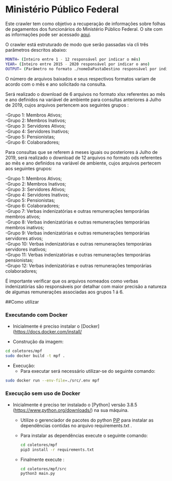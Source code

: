 # Ministério Público Federal

Este crawler tem como objetivo a recuperação de informações sobre folhas de pagamentos dos funcionários do Ministério Público Federal. O site com as informações pode ser acessado [aqui](http://www.transparencia.mpf.mp.br/conteudo/contracheque).

O crawler está estruturado de modo que serão passadas via cli três parâmetros descritos abaixo:

```sh
MONTH= (Inteiro entre 1 - 12 responsável por indicar o mês)
YEAR= (Inteiro entre 2015 - 2020 responsável por indicar o ano)
OUTPUT= (Parâmetro no formato ./nomeDaPastaDestino responsável por indicar em qual diretório filho de src o download dos arquivos deve ser realizado, caso o diretório não exista ele será criado)
```
O número de arquivos baixados e seus respectivos formatos variam de acordo com o mês e ano solicitado na consulta.

Será realizado o download de 6 arquivos no formato xlsx referentes ao mês e ano definidos na variável de ambiente para consultas anteriores á Julho de 2019, cujos arquivos pertencem aos seguintes grupos : 

 -Grupo 1: Membros Ativos;  
 -Grupo 2: Membros Inativos;  
 -Grupo 3: Servidores Ativos;  
 -Grupo 4: Servidores Inativos;  
 -Grupo 5: Pensionistas;  
 -Grupo 6: Colaboradores;  

Para consultas que se referem á meses iguais ou posteriores á Julho de 2019, será realizado o download de 12 arquivos no formato ods referentes ao mês e ano definidos na variável de ambiente, cujos arquivos pertecem aos seguintes grupos:

 -Grupo 1: Membros Ativos;  
 -Grupo 2: Membros Inativos;  
 -Grupo 3: Servidores Ativos;  
 -Grupo 4: Servidores Inativos;  
 -Grupo 5: Pensionistas;  
 -Grupo 6: Colaboradores;  
 -Grupo 7: Verbas indenizatórias e outras remunerações temporárias membros ativos;  
 -Grupo 8: Verbas indenizatórias e outras remunerações temporárias membros inativos;  
 -Grupo 9: Verbas indenizatórias e outras remunerações temporárias servidores ativos;  
 -Grupo 10: Verbas indenizatórias e outras remunerações temporárias servidores inativos;  
 -Grupo 11: Verbas indenizatórias e outras remunerações temporárias pensionistas;  
 -Grupo 12: Verbas indenizatórias e outras remunerações temporárias colaboradores;  

É importante verificar que os arquivos nomeados como verbas indenizatórias são responsáveis por detalhar com maior precisão a natureza de algumas remunerações associadas aos grupos 1 á 6.

##Como utilizar 

### Executando com Docker

- Inicialmente é preciso instalar o [Docker](https://docs.docker.com/install/

- Construção da imagem:

```sh
cd coletores/mpf
sudo docker build -t mpf .
``` 
- Execução:  
    - Para executar será necessário utilizar-se  do seguinte comando:   

```sh
sudo docker run --env-file=./src/.env mpf
```
### Execução sem uso de Docker 

- Inicialmente é preciso ter instalado o [Python] versão 3.8.5 (https://www.python.org/downloads/) na sua máquina.
  - Utilize o gerenciador de pacotes do python [PiP](https://pypi.org/) para instalar as dependências contidas no arquivo requirements.txt .
  - Para instalar as dependências execute o seguinte comando:

    ```sh
    cd coletores/mpf 
    pip3 install -r requirements.txt
    ```
  - Finalmente execute :

    ```sh
    cd coletores/mpf/src
    python3 main.py
    ```











